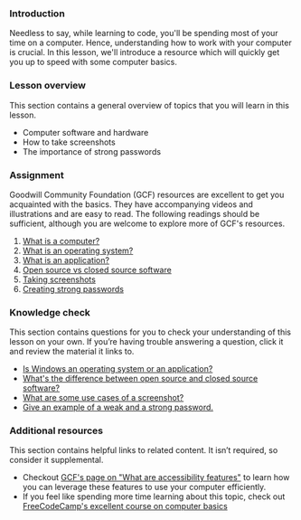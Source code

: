 ### Introduction

Needless to say, while learning to code, you'll be spending most of your time on a computer. Hence, understanding how to work with your computer is crucial. In this lesson, we'll introduce a resource which will quickly get you up to speed with some computer basics. 

### Lesson overview

This section contains a general overview of topics that you will learn in this lesson.

* Computer software and hardware
* How to take screenshots
* The importance of strong passwords

### Assignment

<div class="lesson-content__panel" markdown="1">

Goodwill Community Foundation (GCF) resources are excellent to get you acquainted with the basics. They have accompanying videos and illustrations and are easy to read. The following readings should be sufficient, although you are welcome to explore more of GCF's resources.

1. [What is a computer?](https://edu.gcfglobal.org/en/computerbasics/what-is-a-computer/1/)
2. [What is an operating system?](https://edu.gcfglobal.org/en/computerbasics/understanding-operating-systems/1/)
3. [What is an application?](https://edu.gcfglobal.org/en/computerbasics/understanding-applications/1/)
4. [Open source vs closed source software](https://edu.gcfglobal.org/en/basic-computer-skills/open-source-vs-closed-source-software/1/)
5. [Taking screenshots](https://edu.gcfglobal.org/en/techsavvy/taking-screenshots/1/)
6. [Creating strong passwords](https://edu.gcfglobal.org/en/techsavvy/password-tips/1/)

</div>


### Knowledge check

This section contains questions for you to check your understanding of this lesson on your own. If you’re having trouble answering a question, click it and review the material it links to.

* [Is Windows an operating system or an application?](https://edu.gcfglobal.org/en/computerbasics/understanding-operating-systems/1/)
* [What's the difference between open source and closed source software?](https://edu.gcfglobal.org/en/basic-computer-skills/open-source-vs-closed-source-software/1/)
* [What are some use cases of a screenshot?](https://edu.gcfglobal.org/en/techsavvy/taking-screenshots/1/)
* [Give an example of a weak and a strong password.](https://edu.gcfglobal.org/en/techsavvy/password-tips/1/)

### Additional resources

This section contains helpful links to related content. It isn’t required, so consider it supplemental.

- Checkout [GCF's page on "What are accessibility features"](https://edu.gcfglobal.org/en/computerbasics/using-accessibility-features/1/) to learn how you can leverage these features to use your computer efficiently.
- If you feel like spending more time learning about this topic, check out [FreeCodeCamp's excellent course on computer basics](https://youtu.be/y2kg3MOk1sY)
